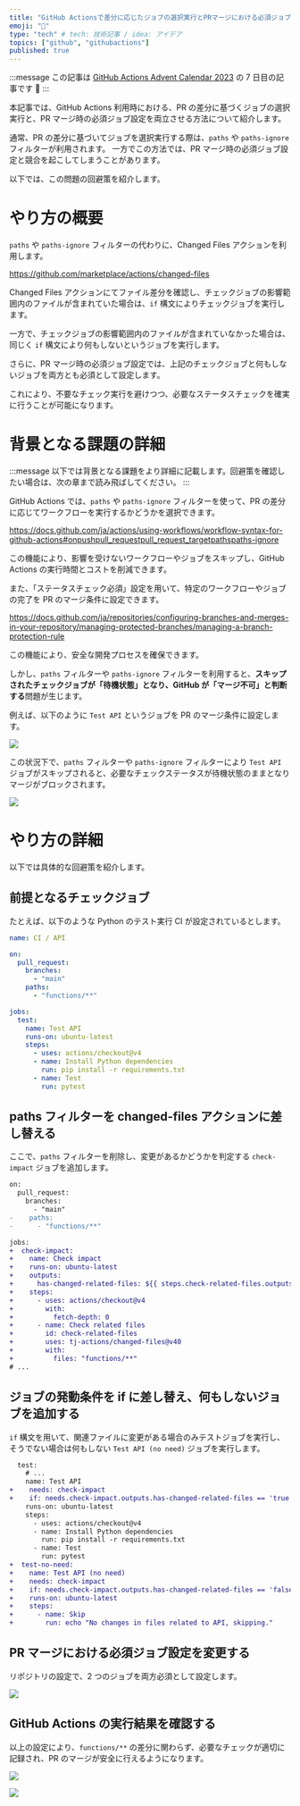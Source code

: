 ```yaml
---
title: "GitHub Actionsで差分に応じたジョブの選択実行とPRマージにおける必須ジョブ設定を両立させる"
emoji: "🎯"
type: "tech" # tech: 技術記事 / idea: アイデア
topics: ["github", "githubactions"]
published: true
---
```


:::message
この記事は [GitHub Actions Advent Calendar 2023](https://qiita.com/advent-calendar/2023/github-actions) の 7 日目の記事です 🎄
:::

本記事では、GitHub Actions 利用時における、PR の差分に基づくジョブの選択実行と、PR マージ時の必須ジョブ設定を両立させる方法について紹介します。

通常、PR の差分に基づいてジョブを選択実行する際は、`paths` や `paths-ignore` フィルターが利用されます。
一方でこの方法では、PR マージ時の必須ジョブ設定と競合を起こしてしまうことがあります。

以下では、この問題の回避策を紹介します。

# やり方の概要

`paths` や `paths-ignore` フィルターの代わりに、Changed Files アクションを利用します。

https://github.com/marketplace/actions/changed-files

Changed Files アクションにてファイル差分を確認し、チェックジョブの影響範囲内のファイルが含まれていた場合は、`if` 構文によりチェックジョブを実行します。

一方で、チェックジョブの影響範囲内のファイルが含まれていなかった場合は、同じく `if` 構文により何もしないというジョブを実行します。

さらに、PR マージ時の必須ジョブ設定では、上記のチェックジョブと何もしないジョブを両方とも必須として設定します。

これにより、不要なチェック実行を避けつつ、必要なステータスチェックを確実に行うことが可能になります。

# 背景となる課題の詳細

:::message
以下では背景となる課題をより詳細に記載します。回避策を確認したい場合は、次の章まで読み飛ばしてください。
:::

GitHub Actions では、`paths` や `paths-ignore` フィルターを使って、PR の差分に応じてワークフローを実行するかどうかを選択できます。

https://docs.github.com/ja/actions/using-workflows/workflow-syntax-for-github-actions#onpushpull_requestpull_request_targetpathspaths-ignore

この機能により、影響を受けないワークフローやジョブをスキップし、GitHub Actions の実行時間とコストを削減できます。

また、「ステータスチェック必須」設定を用いて、特定のワークフローやジョブの完了を PR のマージ条件に設定できます。

https://docs.github.com/ja/repositories/configuring-branches-and-merges-in-your-repository/managing-protected-branches/managing-a-branch-protection-rule

この機能により、安全な開発プロセスを確保できます。

しかし、`paths` フィルターや `paths-ignore` フィルターを利用すると、**スキップされたチェックジョブが「待機状態」となり、GitHub が「マージ不可」と判断する**問題が生じます。

例えば、以下のように `Test API` というジョブを PR のマージ条件に設定します。

![](/images/required-job-depends-on-diffs-for-github-actions/required-check-settings-before.png)

この状況下で、`paths` フィルターや `paths-ignore` フィルターにより `Test API` ジョブがスキップされると、必要なチェックステータスが待機状態のままとなりマージがブロックされます。

![](/images/required-job-depends-on-diffs-for-github-actions/check-result-with-paths.png)

# やり方の詳細

以下では具体的な回避策を紹介します。

## 前提となるチェックジョブ

たとえば、以下のような Python のテスト実行 CI が設定されているとします。

```yaml:.github/workflows/ci_api.yaml
name: CI / API

on:
  pull_request:
    branches:
      - "main"
    paths:
      - "functions/**"

jobs:
  test:
    name: Test API
    runs-on: ubuntu-latest
    steps:
      - uses: actions/checkout@v4
      - name: Install Python dependencies
        run: pip install -r requirements.txt
      - name: Test
        run: pytest
```

## paths フィルターを changed-files アクションに差し替える

ここで、`paths` フィルターを削除し、変更があるかどうかを判定する `check-impact` ジョブを追加します。

```diff yaml:.github/workflows/ci_api.yaml
on:
  pull_request:
    branches:
      - "main"
-    paths:
-      - "functions/**"

jobs:
+  check-impact:
+    name: Check impact
+    runs-on: ubuntu-latest
+    outputs:
+      has-changed-related-files: ${{ steps.check-related-files.outputs.any_changed == 'true' }}
+    steps:
+      - uses: actions/checkout@v4
+        with:
+          fetch-depth: 0
+      - name: Check related files
+        id: check-related-files
+        uses: tj-actions/changed-files@v40
+        with:
+          files: "functions/**"
# ...
```

## ジョブの発動条件を if に差し替え、何もしないジョブを追加する

`if` 構文を用いて、関連ファイルに変更がある場合のみテストジョブを実行し、そうでない場合は何もしない `Test API (no need)` ジョブを実行します。

```diff yaml:.github/workflows/ci_api.yaml
  test:
    # ...
    name: Test API
+    needs: check-impact
+    if: needs.check-impact.outputs.has-changed-related-files == 'true'
    runs-on: ubuntu-latest
    steps:
      - uses: actions/checkout@v4
      - name: Install Python dependencies
        run: pip install -r requirements.txt
      - name: Test
        run: pytest
+  test-no-need:
+    name: Test API (no need)
+    needs: check-impact
+    if: needs.check-impact.outputs.has-changed-related-files == 'false'
+    runs-on: ubuntu-latest
+    steps:
+      - name: Skip
+        run: echo "No changes in files related to API, skipping."
```

## PR マージにおける必須ジョブ設定を変更する

リポジトリの設定で、2 つのジョブを両方必須として設定します。

![](/images/required-job-depends-on-diffs-for-github-actions/required-check-settings-after.png)

## GitHub Actions の実行結果を確認する

以上の設定により、`functions/**` の差分に関わらず、必要なチェックが適切に記録され、PR のマージが安全に行えるようになります。

![](/images/required-job-depends-on-diffs-for-github-actions/check-result-on-needed.png)

![](/images/required-job-depends-on-diffs-for-github-actions/check-result-on-no-need.png)
